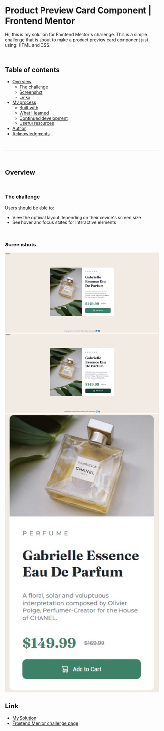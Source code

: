 # Product Preview Card Component | Frontend Mentor

Hi, this is my solution for Frontend Mentor's challenge. This is a simple challenge that is about to make a 
product preview card component just using: HTML and CSS.

<br>

## Table of contents

- [Overview](#overview)
  - [The challenge](#the-challenge)
  - [Screenshot](#screenshot)
  - [Links](#links)
- [My process](#my-process)
  - [Built with](#built-with)
  - [What I learned](#what-i-learned)
  - [Continued development](#continued-development)
  - [Useful resources](#useful-resources)
- [Author](#author)
- [Acknowledgments](#acknowledgments)

 <br>

***

<br>

## Overview

<br>

### The challenge

Users should be able to:

- View the optimal layout depending on their device's screen size
- See hover and focus states for interactive elements

<br>

### Screenshots

<img src="./assets/img/screenshots/productPreviewCardComp01.jpg" width="700" alt="Product Preview Card Component">
<img src="./assets/img/screenshots/productPreviewCardComp02.jpg" width="700" alt="Product Preview Card Component">
<img src="./assets/img/screenshots/productPreviewCardComp03.jpg" width="700" alt="Product Preview Card Component">


<br>

## Link

- <a href = "https://miniprojectsnchallenges.netlify.app/productpreviewcardcomp/">My Solution</a>
- <a href= "https://www.frontendmentor.io/challenges/product-preview-card-component-GO7UmttRfa">Frontend Mentor challenge page</a>